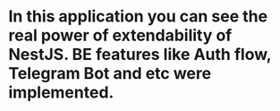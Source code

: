 # In this application you can see the real power of extendability of NestJS. BE features like  Auth flow, Telegram Bot and etc were implemented. 
